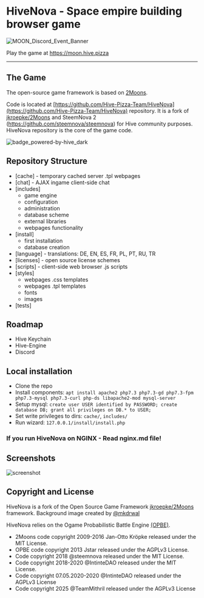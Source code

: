 # HiveNova - Space empire building browser game

![MOON_Discord_Event_Banner](https://github.com/user-attachments/assets/96607107-b195-4164-9537-241430acc86e)

Play the game at https://moon.hive.pizza

---

## The Game

The open-source game framework is based on [2Moons](https://gitter.im/2MoonsGame/Lobby/).

Code is located at [https://github.com/Hive-Pizza-Team/HiveNova](https://github.com/Hive-Pizza-Team/HiveNova) repository. It is a fork of [jkroepke/2Moons](https://github.com/jkroepke/2Moons) and SteemNova 2 (https://github.com/steemnova/steemnova) for Hive community purposes. HiveNova repository is the core of the game code.

![badge_powered-by-hive_dark](https://github.com/user-attachments/assets/803e396c-f165-40de-936c-03dd624153ad)

## Repository Structure

- [cache] - temporary cached server .tpl webpages
- [chat] - AJAX ingame client-side chat
- [includes]
  - game engine
  - configuration
  - administration
  - database scheme
  - external libraries
  - webpages functionality
- [install]
  - first installation
  - database creation
- [language] - translations: DE, EN, ES, FR, PL, PT, RU, TR
- [licenses] - open source license schemes
- [scripts] - client-side web browser .js scripts
- [styles] 
  - webpages .css templates
  - webpages .tpl templates
  - fonts
  - images
- [tests]


## Roadmap

* Hive Keychain
* Hive-Engine
* Discord
  

## Local installation

- Clone the repo
- Install components: `apt install apache2 php7.3 php7.3-gd php7.3-fpm php7.3-mysql php7.3-curl php-ds libapache2-mod mysql-server`
- Setup mysql: `create user USER identified by PASSWORD; create database DB; grant all privileges on DB.* to USER;`
- Set write privileges to dirs: `cache/`, `includes/`
- Run wizard: `127.0.0.1/install/install.php`

### If you run HiveNova on NGINX - Read nginx.md file!

## Screenshots

![screenshot](https://github.com/user-attachments/assets/3705e3c5-540c-4915-9f1b-8d4e2c6142ae)

## Copyright and License

HiveNova is a fork of the Open Source Game Framework [jkroepke/2Moons](https://github.com/jkroepke/2Moons) framework.
Background image created by [@mkdrwal](https://hive.blog/@mkdrwal)

HiveNova relies on the Ogame Probabilistic Battle Engine [(OPBE)](https://github.com/jstar88/opbe).

* 2Moons code copyright 2009-2016 Jan-Otto Kröpke released under the MIT License.
* OPBE code copyright 2013 Jstar released under the AGPLv3 License.
* Code copyright 2018 @steemnova released under the MIT License.
* Code copyright 2018-2020 @IntinteDAO released under the MIT License.
* Code copyright 07.05.2020-2020 @IntinteDAO released under the AGPLv3 License
* Code copyright 2025 @TeamMithril released under the AGPLv3 License
